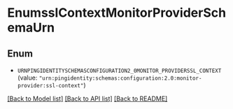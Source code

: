 # EnumsslContextMonitorProviderSchemaUrn

## Enum


* `URNPINGIDENTITYSCHEMASCONFIGURATION2_0MONITOR_PROVIDERSSL_CONTEXT` (value: `"urn:pingidentity:schemas:configuration:2.0:monitor-provider:ssl-context"`)


[[Back to Model list]](../README.md#documentation-for-models) [[Back to API list]](../README.md#documentation-for-api-endpoints) [[Back to README]](../README.md)



